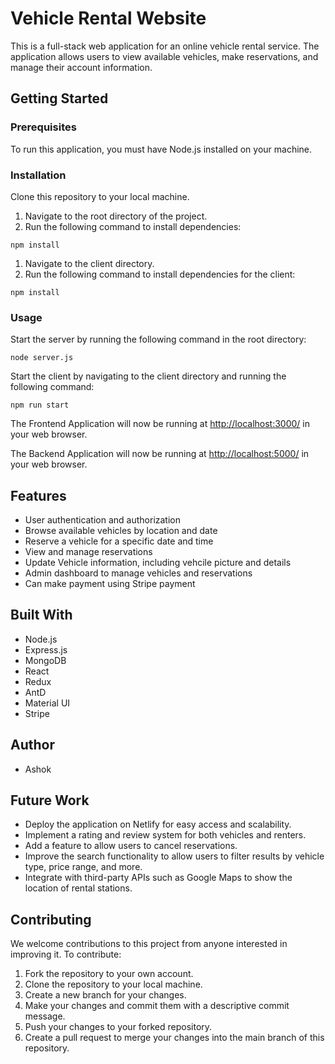 <h1>Vehicle Rental Website</h1>
<p>This is a full-stack web application for an online vehicle rental service. The application allows users to view available vehicles, make reservations, and manage their account information.</p>
<h2>Getting Started</h2>
<h3>Prerequisites</h3>
<p>To run this application, you must have Node.js installed on your machine.</p>
<h3>Installation</h3>
<p>Clone this repository to your local machine.</p>
<ol>
  <li>Navigate to the root directory of the project.</li>
  <li>Run the following command to install dependencies:</li>
</ol>
<pre><code>npm install</code></pre>
<ol>
  <li>Navigate to the client directory.</li>
  <li>Run the following command to install dependencies for the client:</li>
</ol>
<pre><code>npm install</code></pre>
<h3>Usage</h3>
<p>Start the server by running the following command in the root directory:</p>
<pre><code>node server.js</code></pre>
<p>Start the client by navigating to the client directory and running the following command:</p>
<pre><code>npm run start</code></pre>
<p>The  Frontend Application will now be running at <a href="http://localhost:3000/">http://localhost:3000/</a> in your web browser.</p>
<p>The Backend Application will now be running at <a href="http://localhost:3000/">http://localhost:5000/</a> in your web browser.</p>
<h2>Features</h2>
<ul>
  <li>User authentication and authorization</li>
  <li>Browse available vehicles by location and date</li>
  <li>Reserve a vehicle for a specific date and time</li>
  <li>View and manage reservations</li>
  <li>Update Vehicle information, including vehcile picture and details</li>
  <li>Admin dashboard to manage vehicles and reservations</li>
  <li>Can make payment using Stripe payment</li>
</ul>
<h2>Built With</h2>
<ul>
  <li>Node.js</li>
  <li>Express.js</li>
  <li>MongoDB</li>
  <li>React</li>
  <li>Redux</li>
  <li>AntD</li>
  <li>Material UI</li>
  <li>Stripe</li>
</ul>
<h2>Author</h2>
<ul>
  <li>Ashok</li>
  
</ul>
<h2>Future Work</h2>
<ul>
  <li>Deploy the application on Netlify for easy access and scalability.</li>
  <li>Implement a rating and review system for both vehicles and renters.</li>
  <li>Add a feature to allow users to cancel reservations.</li>
  <li>Improve the search functionality to allow users to filter results by vehicle type, price range, and more.</li>
  <li>Integrate with third-party APIs such as Google Maps to show the location of rental stations.</li>
</ul>

<h2>Contributing</h2>
<p>We welcome contributions to this project from anyone interested in improving it. To contribute:</p>
<ol>
  <li>Fork the repository to your own account.</li>
  <li>Clone the repository to your local machine.</li>
  <li>Create a new branch for your changes.</li>
  <li>Make your changes and commit them with a descriptive commit message.</li>
  <li>Push your changes to your forked repository.</li>
  <li>Create a pull request to merge your changes into the main branch of this repository.</li>
</ol>





